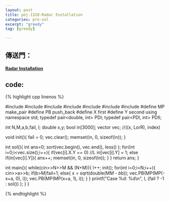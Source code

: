 ```yaml
---
layout: post
title: poj-1328-Radar Installation
categories: pro-sol
excerpt: "greedy"
tag: [greedy]

---
```


## 傳送門：

#### [Radar Installation](http://poj.org/problem?id=1328)

## code:

{% highlight cpp linenos %}

#include <iostream>
#include <algorithm>
#include <cmath>
#include <vector>
#include <utility>
#include <functional>
#include <cstring>
#define MP make_pair
#define PB push_back
#define X first
#define Y second
using namespace std;
typedef pair<double, int> PDI;
typedef pair<PDI, int> PDII;

int N,M,a,b,fail, I;
double x,y;
bool in[3000];
vector<PDII> vec; //((x, LorR), index)

void init(){
  fail = 0;
  vec.clear();
  memset(in, 0, sizeof(in));
}

int sol(){
  int ans=0;
  sort(vec.begin(), vec.end(), less<PDII>() );
  for(int i=0;i<vec.size();i++){
    if(vec[i].X.Y == 0)  //L
      in[vec[i].Y] = 1;
    else if(in[vec[i].Y]){
      ans++;
      memset(in, 0, sizeof(in));
    }
  }
  return ans;
}

int main(){
  while(cin>>N>>M && (N+M)){
    I++;
    init();
    for(int i=0;i<N;i++){
      cin>>a>>b;
      if(b>M)fail=1;
      else{
        x = sqrt(double(M*M - b*b));
        vec.PB(MP(MP(-x+a, 0), i));
        vec.PB(MP(MP(x+a, 1), i));
      }
    }
    printf("Case %d: %d\n", I, (fail ? -1 : sol()) );
  }
}


{% endhighlight %}
